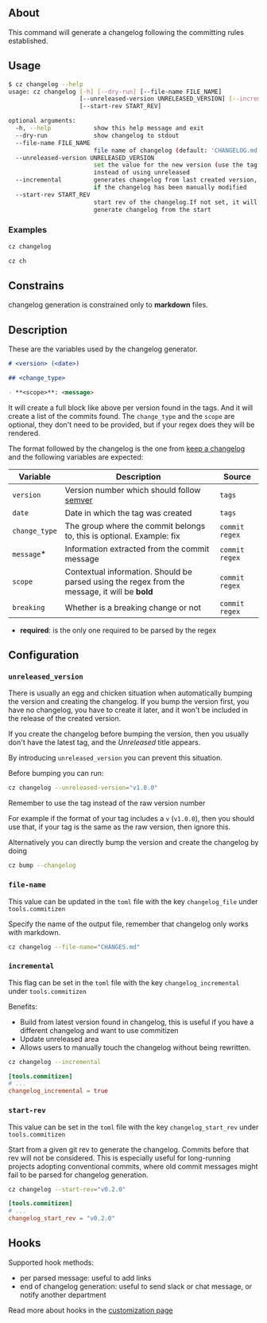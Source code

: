 ## About

This command will generate a changelog following the committing rules established.

## Usage

```bash
$ cz changelog --help
usage: cz changelog [-h] [--dry-run] [--file-name FILE_NAME]
                    [--unreleased-version UNRELEASED_VERSION] [--incremental]
                    [--start-rev START_REV]

optional arguments:
  -h, --help            show this help message and exit
  --dry-run             show changelog to stdout
  --file-name FILE_NAME
                        file name of changelog (default: 'CHANGELOG.md')
  --unreleased-version UNRELEASED_VERSION
                        set the value for the new version (use the tag value),
                        instead of using unreleased
  --incremental         generates changelog from last created version, useful
                        if the changelog has been manually modified
  --start-rev START_REV
                        start rev of the changelog.If not set, it will
                        generate changelog from the start
```

### Examples

```bash
cz changelog
```

```bash
cz ch
```

## Constrains

changelog generation is constrained only to **markdown** files.

## Description

These are the variables used by the changelog generator.

```md
# <version> (<date>)

## <change_type>

- **<scope>**: <message>
```

It will create a full block like above per version found in the tags.
And it will create a list of the commits found.
The `change_type` and the `scope` are optional, they don't need to be provided,
but if your regex does they will be rendered.

The format followed by the changelog is the one from [keep a changelog][keepachangelog]
and the following variables are expected:

| Variable      | Description                                                                                    | Source         |
| ------------- | ---------------------------------------------------------------------------------------------- | -------------- |
| `version`     | Version number which should follow [semver][semver]                                            | `tags`         |
| `date`        | Date in which the tag was created                                                              | `tags`         |
| `change_type` | The group where the commit belongs to, this is optional. Example: fix                          | `commit regex` |
| `message`\*   | Information extracted from the commit message                                                  | `commit regex` |
| `scope`       | Contextual information. Should be parsed using the regex from the message, it will be **bold** | `commit regex` |
| `breaking`    | Whether is a breaking change or not                                                             | `commit regex` |

- **required**: is the only one required to be parsed by the regex

## Configuration

### `unreleased_version`

There is usually an egg and chicken situation when automatically
bumping the version and creating the changelog.
If you bump the version first, you have no changelog, you have to
create it later, and it won't be included in
the release of the created version.

If you create the changelog before bumping the version, then you
usually don't have the latest tag, and the _Unreleased_ title appears.

By introducing `unreleased_version` you can prevent this situation.

Before bumping you can run:

```bash
cz changelog --unreleased-version="v1.0.0"
```

Remember to use the tag instead of the raw version number

For example if the format of your tag includes a `v` (`v1.0.0`), then you should use that,
if your tag is the same as the raw version, then ignore this.

Alternatively you can directly bump the version and create the changelog by doing

```bash
cz bump --changelog
```

### `file-name`

This value can be updated in the `toml` file with the key `changelog_file` under `tools.commitizen`

Specify the name of the output file, remember that changelog only works with markdown.

```bash
cz changelog --file-name="CHANGES.md"
```

### `incremental`

This flag can be set in the `toml` file with the key `changelog_incremental` under `tools.commitizen`

Benefits:

- Build from latest version found in changelog, this is useful if you have a different changelog and want to use commitizen
- Update unreleased area
- Allows users to manually touch the changelog without being rewritten.

```bash
cz changelog --incremental
```

```toml
[tools.commitizen]
# ...
changelog_incremental = true
```

### `start-rev`

This value can be set in the `toml` file with the key `changelog_start_rev` under `tools.commitizen`

Start from a given git rev to generate the changelog. Commits before that rev will not be considered. This is especially useful for long-running projects adopting conventional commits, where old commit messages might fail to be parsed for changelog generation.

```bash
cz changelog --start-rev="v0.2.0"
```

```toml
[tools.commitizen]
# ...
changelog_start_rev = "v0.2.0"
```

## Hooks

Supported hook methods:

- per parsed message: useful to add links
- end of changelog generation: useful to send slack or chat message, or notify another department

Read more about hooks in the [customization page][customization]

[keepachangelog]: https://keepachangelog.com/
[semver]: https://semver.org/
[customization]: ./customization.md
